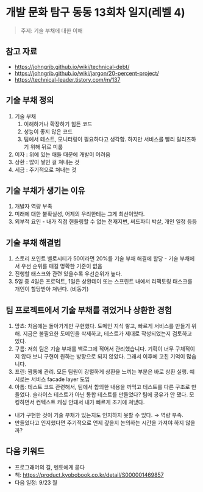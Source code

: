 # 개발 문화 탐구 동동 13회차 일지(레벨 4)

> 주제: 기술 부채에 대한 이해

## 참고 자료

- https://johngrib.github.io/wiki/technical-debt/
- https://johngrib.github.io/wiki/jargon/20-percent-project/
- https://technical-leader.tistory.com/m/137

## 기술 부채 정의

1.  기술 부채
    1. 이해하거나 확장하기 힘든 코드
    2. 성능이 좋지 않은 코드
    3. 팀에서 테스트, 모니터링이 필요하다고 생각함. 하지만 서비스를 빨리 릴리즈하기 위해 뒤로 미룸
2.  이자 : 위에 있는 애들 때문에 개발이 어려움
3.  상환 : 많이 쌓인 걸 쳐내는 것
4.  세금 : 주기적으로 쳐내는 것

## 기술 부채가 생기는 이유

1.  개발자 역량 부족
2.  미래에 대한 불확실성, 어제의 우리한테는 그게 최선이었다.
3.  외부적 요인 - 내가 직접 핸들링할 수 없는 천재지변, 써드파티 박살, 개인 일정 등등

## 기술 부채 해결법

1.  스토리 포인트 벨로시티가 50이라면 20%를 기술 부채 해결에 할당 - 기술 부채에서 우선 순위를 매길 명확한 기준이 없음
2.  진행할 태스크와 관련 있을수록 우선순위가 높다.
3.  5일 중 4일은 프로덕트, 1일은 상환데이 또는 스프린트 내에서 리팩토링 태스크를 개인이 할당받아 쳐낸다. (비동기)

## 팀 프로젝트에서 기술 부채를 겪었거나 상환한 경험

1.  망쵸: 처음에는 돌아가게만 구현했다. 도메인 지식 쌓고, 빠르게 서비스를 만들기 위해. 지금은 불필요한 도메인을 삭제하고, 테스트가 제대로 작성되었는지 검토하고 있다.
2.  구름: 저희 팀은 기술 부채를 백로그에 적어서 관리했습니다. 기획이 너무 구체적이지 않다 보니 구현이 원하는 방향으로 되지 않았다. 그래서 이후에 고친 기억이 많습니다.
3.  프린: 짬통에 관리. 모든 팀원이 강렬하게 상환을 느끼는 부분은 바로 상환 실행. 예시로는 서비스 facade layer 도입
4.  아톰: 테스트 코드 관련해서, 팀에서 합의한 내용을 까먹고 테스트를 다른 구조로 만들었다. 슬라이스 테스트가 아닌 통합 테스트를 만들었다? 팀에 공유가 안 됐다. 모킹하면서 컨텍스트 캐싱 안돼서 내가 빠르게 조기에 쳐냈다.

- 내가 구현한 것이 기술 부채가 있는지도 인지하지 못할 수 있다. → 역량 부족.
- 만들었다고 인지했다면 주기적으로 언제 갚을지 논의하는 시간을 가져야 하지 않을까?

## 다음 키워드

- 프로그래머의 길, 멘토에게 묻다
- 책: https://product.kyobobook.co.kr/detail/S000001469857
- 다음 일정: 9/23 월
